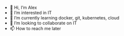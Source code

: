 - 👋 Hi, I’m Alex
- 👀 I’m interested in IT
- 🌱 I’m currently learning docker, git, kubernetes, cloud
- 💞️ I’m looking to collaborate on IT
- 📫 How to reach me later

<!---
ast80/ast80 is a ✨ special ✨ repository because its `README.md` (this file) appears on your GitHub profile.
You can click the Preview link to take a look at your changes.
--->
